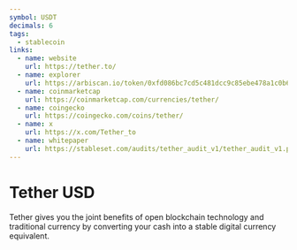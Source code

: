 ```yaml
---
symbol: USDT
decimals: 6
tags:
  - stablecoin
links:
  - name: website
    url: https://tether.to/
  - name: explorer
    url: https://arbiscan.io/token/0xfd086bc7cd5c481dcc9c85ebe478a1c0b69fcbb9
  - name: coinmarketcap
    url: https://coinmarketcap.com/currencies/tether/
  - name: coingecko
    url: https://coingecko.com/coins/tether/
  - name: x
    url: https://x.com/Tether_to
  - name: whitepaper
    url: https://stableset.com/audits/tether_audit_v1/tether_audit_v1.pdf
---
```


# Tether USD

Tether gives you the joint benefits of open blockchain technology and traditional currency by converting your cash into a stable digital currency equivalent.
